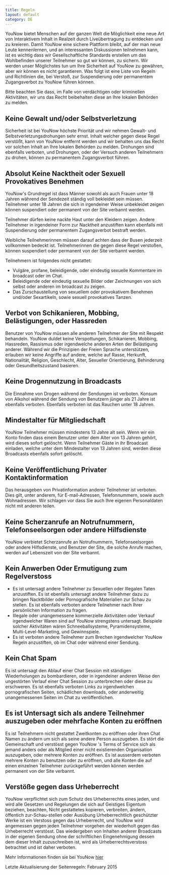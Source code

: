 ```yaml
---
title: Regeln
layout: default
category: DE
---
```

YouNow bietet Menschen auf der ganzen Welt die Möglichkeit eine neue Art von Interaktivem Inhalt in Realzeit durch Liveübertragung zu entdecken und zu kreieren. Damit YouNow eine sichere Plattform bleibt, auf der man neue Leute kennenlernen, und an interessanten Diskussionen teilnehmen kann, ist es wichtig dass wir Gesellschaftliche Standards erstellen um das Wohlbefinden unserer Teilnehmer so gut wir können, zu sichern. Wir werden unser Möglichstes tun um Ihre Sicherheit auf YouNow zu gewähren, aber wir können es nicht garantieren. Was folgt ist eine Liste von Regeln und Richtlinien die, bei Verstoß, zur Suspendierung oder permanentem Zugangsverbot zu YouNow führen können.

Bitte beachten Sie dass, im Falle von verdächtigen oder kriminellen Aktivitäten, wir uns das Recht beibehalten diese an Ihre lokalen Behörden zu melden.

## Keine Gewalt und/oder Selbstverletzung

Sicherheit ist bei YouNow höchste Priorität und wir nehmen Gewalt- und Selbstverletzungsdrohungen sehr ernst. Inhalt welcher gegen diese Regel verstößt, kann von YouNow entfernt werden und wir behalten uns das Recht vor solchen Inhalt an Ihre lokalen Behörden zu melden. Drohungen sind ebenfalls verboten, und Drohungen, oder der Versuch anderen Teilnehmern zu drohen, können zu permanentem Zugangsverbot führen.

## Absolut Keine Nacktheit oder Sexuell Provokatives Benehmen

YouNow's Grundregel ist dass Männer sowohl als auch Frauen unter 18 Jahren während der Sendezeit ständig voll bekleidet sein müssen. Teilnehmer unter 18 Jahren die sich in irgendeiner Weise unbekleidet zeigen können suspendiert oder permanent von der Site verbannt werden.

Teilnehmer dürfen keine nackte Haut unter den Kleidern zeigen. Andere Teilnehmer in irgendeiner Form zur Nacktheit anzustiften kann ebenfalls mit Suspendierung oder permanentem Zugangsverbot bestraft werden.

Weibliche Teilnehmerinnen müssen darauf achten dass der Busen jederzeit vollkommen bedeckt ist. Teilnehmerinnen die gegen diese Regel verstoßen, können suspendiert oder permanent von der Site verbannt werden.

Teilnehmern ist folgendes nicht gestattet:

- Vulgäre, profane, beleidigende, oder eindeutig sexuelle Kommentare im broadcast oder im Chat.&nbsp;
- Beleidigende oder eindeutig sexuelle Bilder oder Zeichnungen von sich selbst oder anderen im broadcast zu zeigen.&nbsp;
- Das Zurschaustellung von sexuellem oder provokativem Benehmen und/oder Sexartikeln, sowie sexuell provokatives Tanzen.&nbsp;

## Verbot von Schikanieren, Mobbing, Belästigungen, oder Hassreden

Benutzer von YouNow müssen alle anderen Teilnehmer der Site mit Respekt behandeln. YouNow duldet keine Verspottungen, Schikanieren, Mobbing, Hassreden, Rassismus oder irgendwelche anderen Arten der Belästigung anderer. Während wir die Prinzipien der Freien Sprache unterstützen, erlauben wir keine Angriffe auf andere, welche auf Rasse, Herkunft, Nationalität, Religion, Geschlecht, Alter, Sexueller Orientierung, Behinderung oder Gesundheitszustand basieren.

## Keine Drogennutzung in Broadcasts

Die Einnahme von Drogen während der Sendungen ist verboten. Konsum von Alkohol während der Sendung von Benutzern jünger als 21 Jahre ist ebenfalls verboten. Ebenfalls verboten ist das Rauchen unter 18 Jahren.

## Mindestalter für Mitgliedschaft

YouNow Teilnehmer müssen mindestens 13 Jahre alt sein. Wenn wir ein Konto finden dass einem Benutzer unter dem Alter von 13 Jahren gehört, wird dieses sofort gelöscht. Wenn Teilnehmer Gäste in ihr Broadcast einladen, welche unter dem Mindestalter von 13 Jahren sind, werden diese Broadcasts ebenfalls sofort gelöscht.

## Keine Veröffentlichung Privater Kontaktinformation

Das herausgeben von Privatinformation anderer Teilnehmer ist verboten. Dies gilt, unter anderem, für E-mail-Adressen, Telefonnummern, sowie auch Wohnadressen. Wir schlagen vor dass Sie auch Ihre eigenen Personaldaten nicht mit anderen teilen.

## Keine Scherzanrufe an Notrufnummern, Telefonseelsorgen oder andere Hilfsdienste

YouNow verbietet Scherzanrufe an Notrufnummern, Telefonseelsorgen oder andere Hilfsdienste, und Benutzer der Site, die solche Anrufe machen, werden auf Lebenszeit von der Site verbannt.

## Kein Anwerben Oder Ermutigung zum Regelverstoss

- Es ist untersagt andere Teilnehmer zu Sexuellen oder Illegalen Taten anzustiften. Es ist ebenfalls untersagt andere Teilnehmer dazu zu bringen Nacktbilder oder Pornografische Materialien zur Schau zu stellen. Es ist ebenfalls verboten andere Teilnehmer nach Ihrer persönlichen Information zu fragen.&nbsp;
- Illegale oder unangemessene kommerzielle Aktivitäten oder Verkauf irgendwelcher Waren sind auf YouNow strengstens untersagt. Beispiele solcher Aktivitäten wären Schneeballsysteme, Pyramidensysteme, Multi-Level-Marketing, und Gewinnspiele.&nbsp;
- Es ist verboten andere Teilnehmer zum Brechen irgendwelcher YouNow Regeln anzustiften, ob im Chat oder während einer Sendung.&nbsp;

## Kein Chat Spam

Es ist untersagt den Ablauf einer Chat Session mit ständigen Wiederholungen zu bombardieren, oder in irgendeiner anderen Weise den ungestörten Verlauf einer Chat Session zu unterbrechen oder diese zu erschweren. Es ist ebenfalls verboten Links zu irgendwelchen pornografischen Seiten, schädlichen downloads, oder anderweitig unangemessenen Seiten im Chat zu veröffentlichen.

## Es ist Untersagt sich als andere Teilnehmer auszugeben oder mehrfache Konten zu eröffnen

Es ist Teilnehmern nicht gestattet Zweitkonten zu eröffnen oder ihren Chat Namen zu ändern um sich als seine andere Person auszugeben. Es stört die Gemeinschaft und verstösst gegen YouNow 's Terms of Service sich als jemand anders oder als Mitglied einer nicht existierenden Organisation auszugeben, oder mehrere Konten zu eröffnen. Es ist ausserdem verboten mehrere Konten zu benutzen oder zu eröffnen, und alle Konten die auf einen einzelnen Teilnehmer zurückgeführt werden können werden permanent von der Site verbannt.

## Verstöße gegen dass Urheberrecht

YouNow verpflichtet sich zum Schutz des Urheberrechts eines jeden, und wird alle Gesetzen und Regelungen die sich auf Geistiges Eigentum beziehen, beachten, Nicht gestattetes kopieren, verbreiten, ändern, öffentich zur-Schau-stellen oder Ausübung Urheberrechtlich geschützter Werke ist ein Verstoss gegen das Urheberrecht, und YouNow wird angemessen gegen jeden Teilnehmer vorgehen der wiederholt gegen das Urheberrecht verstösst. Das wiedergeben von Inhalten anderer Broadcasts in der eigenen Sendung ohne der schriftlichen Eingenehmigung dessen dem dieser Inhalt zuzuschreiben ist, wird als Urheberrechtsverstoss betrachtet und ist daher verboten.

Mehr Informationen finden sie bei YouNow [hier](http://www.younow.com/terms.php)

Letzte Aktualisierung der Seitenregeln: February 2015
